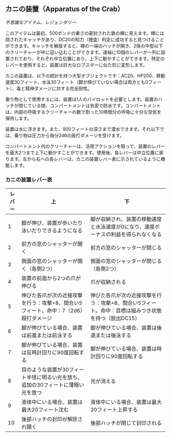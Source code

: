 ## カニの装置（Apparatus of the Crab）
*不思議なアイテム、レジェンダリー*

このアイテムは最初、500ポンドの重さの密封された鉄の樽に見えます。樽には隠されたキャッチがあり、DC20の知力（捜査）判定に成功すると見つけることができます。キャッチを解放すると、樽の一端のハッチが開き、2体の中型以下のクリーチャーが中に這い込むことができます。遠端に10個のレバーが一列に設置されており、それぞれ中立位置にあり、上下に動かすことができます。特定のレバーを使用すると、装置は巨大なロブスターに似た形に変形します。

カニの装置は、以下の統計を持つ大型オブジェクトです：AC20、HP200、移動速度30フィート、水泳30フィート（脚が伸びていない場合は両方とも0フィート）、毒と精神ダメージに対する完全耐性。

乗り物として使用するには、装置は1人のパイロットを必要とします。装置のハッチが閉じている間、コンパートメントは気密で防水です。コンパートメントは、内部の呼吸するクリーチャーの数で割った10時間分の呼吸に十分な空気を保持します。

装置は水に浮きます。また、900フィートの深さまで潜水できます。それ以下では、乗り物は圧力から毎分2d6の殴打ダメージを受けます。

コンパートメント内のクリーチャーは、活用アクションを取って、装置のレバーを最大2つまで上下に動かすことができます。使用後、各レバーは中立位置に戻ります。左から右への各レバーは、カニの装置レバー表に示されているように機能します。

### カニの装置レバー表

| レバー | 上 | 下 |
|--------|---|---|
| 1 | 脚が伸び、装置が歩いたり泳いだりできるようになる | 脚が収納され、装置の移動速度と水泳速度が0になり、速度ボーナスの利益を得られなくなる |
| 2 | 前方の窓のシャッターが開く | 前方の窓のシャッターが閉じる |
| 3 | 側面の窓のシャッターが開く（各側2つ） | 側面の窓のシャッターが閉じる（各側2つ） |
| 4 | 装置の前面から2つの爪が伸びる | 爪が収納される |
| 5 | 伸びた各爪が次の近接攻撃を行う：攻撃+8、間合い5フィート。命中：7（2d6）殴打ダメージ | 伸びた各爪が次の近接攻撃を行う：攻撃+8、間合い5フィート。命中：目標は組みつき状態を持つ（脱出DC15） |
| 6 | 脚が伸びている場合、装置は前進または前泳する | 脚が伸びている場合、装置は後退または後泳する |
| 7 | 脚が伸びている場合、装置は反時計回りに90度回転する | 脚が伸びている場合、装置は時計回りに90度回転する |
| 8 | 目のような装置が30フィート半径に明るい光を放ち、追加の30フィートに薄暗い光を放つ | 光が消える |
| 9 | 液体中にいる場合、装置は最大20フィート沈む | 液体中にいる場合、装置は最大20フィート上昇する |
| 10 | 後部ハッチの封印が解除され開く | 後部ハッチが閉じて封印される |